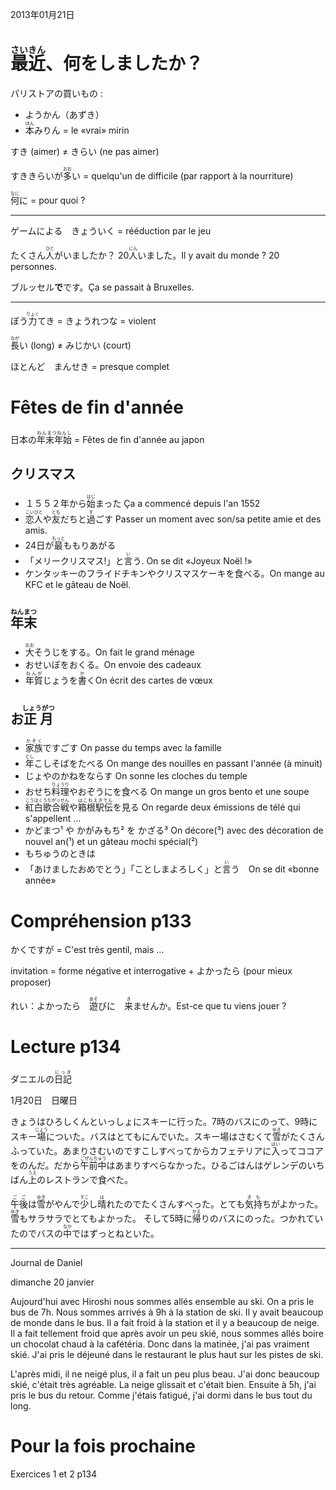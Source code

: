 2013年01月21日

# <ruby><rb>最近</rb><rp>【</rp><rt>さいきん</rt><rp>】</rp></ruby>、何をしましたか？


パリストアの買いもの :

* ようかん（あずき）
* <ruby><rb>本</rb><rp>【</rp><rt>ほん</rt><rp>】</rp></ruby>みりん = le «vrai» mirin

すき (aimer) ≠ きらい (ne pas aimer)

すききらいが<ruby><rb>多</rb><rp>【</rp><rt>おお</rt><rp>】</rp></ruby>い = quelqu'un de difficile (par rapport à la nourriture)

<ruby><rb>何</rb><rp>【</rp><rt>なに</rt><rp>】</rp></ruby>に = pour quoi ?

---

ゲームによる　きょういく = rééduction par le jeu

たくさん<ruby><rb>人</rb><rp>【</rp><rt>ひと</rt><rp>】</rp></ruby>がいましたか？ 20<ruby><rb>人</rb><rp>【</rp><rt>にん</rt><rp>】</rp></ruby>いました。Il y avait du monde ? 20 personnes.

ブルッセル**で**です。Ça se passait à Bruxelles.

---

ぼう<ruby><rb>力</rb><rp>【</rp><rt>りょく</rt><rp>】</rp></ruby>てき = きょうれつな = violent


<ruby><rb>長</rb><rp>【</rp><rt>なが</rt><rp>】</rp></ruby>い (long) ≠ みじかい (court)

ほとんど　まんせき = presque complet

#  Fêtes de fin d'année

日本の<ruby><rb>年末年始</rb><rp>【</rp><rt>ねんまつねんし</rt><rp>】</rp></ruby> = Fêtes de fin d'année au japon

## クリスマス

* １５５２年から<ruby><rb>始</rb><rp>【</rp><rt>はじ</rt><rp>】</rp></ruby>まった Ça a commencé depuis l'an 1552
*  <ruby><rb>恋人</rb><rp>【</rp><rt>こいびと</rt><rp>】</rp></ruby>や<ruby><rb>友</rb><rp>【</rp><rt>とも</rt><rp>】</rp></ruby>だちと<ruby><rb>過</rb><rp>【</rp><rt>す</rt><rp>】</rp></ruby>ごす Passer un moment avec son/sa petite amie et des amis.
* 24日が<ruby><rb>最</rb><rp>【</rp><rt>もっと</rt><rp>】</rp></ruby>ももりあがる
* 「メリークリスマス!」と<ruby><rb>言</rb><rp>【</rp><rt>い</rt><rp>】</rp></ruby>う. On se dit «Joyeux Noël !»
* ケンタッキーのフライドチキンやクリスマスケーキを食べる。On mange au KFC et le gâteau de Noël.

## <ruby><rb>年末</rb><rp>【</rp><rt>ねんまつ</rt><rp>】</rp></ruby>

* <ruby><rb>大</rb><rp>【</rp><rt>おお</rt><rp>】</rp></ruby>そうじをする。On fait le grand ménage
* おせいぼをおくる。On envoie des cadeaux
* <ruby><rb>年賀</rb><rp>【</rp><rt>ねんが</rt><rp>】</rp></ruby>じょうを<ruby><rb>書</rb><rp>【</rp><rt>か</rt><rp>】</rp></ruby>くOn écrit des cartes de vœux

## お<ruby><rb>正月</rb><rp>【</rp><rt>しょうがつ</rt><rp>】</rp></ruby>

* <ruby><rb>家族</rb><rp>【</rp><rt>かぞく</rt><rp>】</rp></ruby>ですごす On passe du temps avec la famille
* <ruby><rb>年</rb><rp>【</rp><rt>とし</rt><rp>】</rp></ruby>こしそばをたべる On mange des nouilles en passant l'année (à minuit)
* じょやのかねをならす On sonne les cloches du temple
* おせち<ruby><rb>料理</rb><rp>【</rp><rt>りょうり</rt><rp>】</rp></ruby>やおぞうにを食べる On mange un gros bento et une soupe
* <ruby><rb>紅白歌合戦</rb><rp>【</rp><rt>こうはくうたがっせん</rt><rp>】</rp></ruby>や<ruby><rb>箱根駅伝</rb><rp>【</rp><rt>はこねえきでん</rt><rp>】</rp></ruby>を見る On regarde deux émissions de télé qui s'appellent …
* かどまつ¹ や かがみもち² を かざる³ On décore(³) avec des décoration de nouvel an(¹) et un gâteau mochi spécial(²)
* もちゅうのときは
* 「あけましたおめでとう」「ことしまよろしく」と<ruby><rb>言</rb><rp>【</rp><rt>い</rt><rp>】</rp></ruby>う　On se dit «bonne année»

# Compréhension p133

かくですが = C'est très gentil, mais …

invitation = forme négative et interrogative + よかったら (pour mieux proposer)

れい：よかったら　<ruby><rb>遊</rb><rp>【</rp><rt>あそ</rt><rp>】</rp></ruby>びに　<ruby><rb>来</rb><rp>【</rp><rt>き</rt><rp>】</rp></ruby>ませんか。Est-ce que tu viens jouer ?

# Lecture p134

ダニエルの<ruby><rb>日記</rb><rp>【</rp><rt>にっき</rt><rp>】</rp></ruby>

1月20日　日曜日

きょうはひろしくんといっしょにスキーに行った。7時のバスにのって、9時にスキー<ruby><rb>場</rb><rp>【</rp><rt>じょう</rt><rp>】</rp></ruby>についた。バスはとてもにんでいた。スキー場はさむくて<ruby><rb>雪</rb><rp>【</rp><rt>ゆき</rt><rp>】</rp></ruby>がたくさんふっていた。あまりさむいのですこしすべってからカフェテリアに<ruby><rb>入</rb><rp>【</rp><rt>はい</rt><rp>】</rp></ruby>ってココアをのんだ。だから<ruby><rb>午前中</rb><rp>【</rp><rt>ごぜんちゅう</rt><rp>】</rp></ruby>はあまりすべらなかった。ひるごはんはゲレンデのいちばん<ruby><rb>上</rb><rp>【</rp><rt>うえ</rt><rp>】</rp></ruby>のレストランで食べた。

<ruby><rb>午後</rb><rp>【</rp><rt>ごご</rt><rp>】</rp></ruby>は<ruby><rb>雪</rb><rp>【</rp><rt>ゆき</rt><rp>】</rp></ruby>がやんで<ruby><rb>少</rb><rp>【</rp><rt>すこ</rt><rp>】</rp></ruby>し<ruby><rb>晴</rb><rp>【</rp><rt>は</rt><rp>】</rp></ruby>れたのでたくさんすべった。とても<ruby><rb>気持</rb><rp>【</rp><rt>きも</rt><rp>】</rp></ruby>ちがよかった。<ruby><rb>雪</rb><rp>【</rp><rt>ゆき</rt><rp>】</rp></ruby>もサラサラでとてもよかった。
そして5時に<ruby><rb>帰</rb><rp>【</rp><rt>かえ</rt><rp>】</rp></ruby>りのバスにのった。つかれていたのでバスの<ruby><rb>中</rb><rp>【</rp><rt>なか</rt><rp>】</rp></ruby>ではずっとねといた。

----
Journal de Daniel

dimanche 20 janvier

Aujourd'hui avec Hiroshi nous sommes allés ensemble au ski. On a pris le bus de 7h. Nous sommes arrivés à 9h à la station de ski. Il y avait beaucoup de monde dans le bus. Il a fait froid à la station et il y a beaucoup de neige. Il a fait tellement froid que après avoir un peu skié, nous sommes allés boire un chocolat chaud à la cafétéria. Donc dans la matinée, j'ai pas vraiment skié. J'ai pris le déjeuné dans le restaurant le plus haut sur les pistes de ski. 

L'après midi, il ne neigé plus, il a fait un peu plus beau. J'ai donc beaucoup skié, c'était très agréable. La neige glissait et c'était bien. Ensuite à 5h, j'ai pris le bus du retour. Comme j'étais fatigué, j'ai dormi dans le bus tout du long.


# Pour la fois prochaine

Exercices 1 et 2 p134
